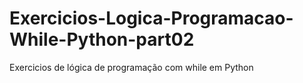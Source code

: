 # Exercicios-Logica-Programacao-While-Python-part02
 Exercicios de lógica de programação com while em Python
